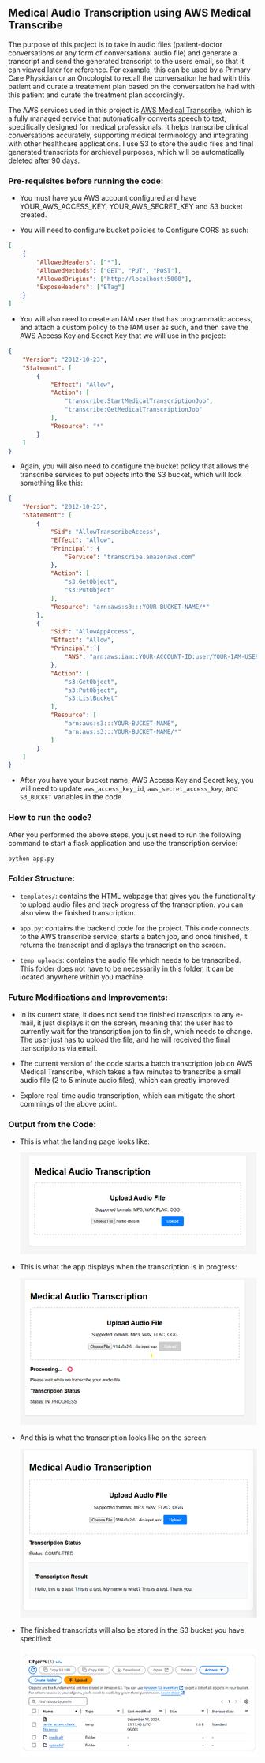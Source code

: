 ## Medical Audio Transcription using AWS Medical Transcribe

The purpose of this project is to take in audio files (patient-doctor conversations or any form of conversational audio file) and generate a transcript and send the generated transcript to the users email, so that it can viewed later for reference. For example, this can be used by a Primary Care Physician or an Oncologist to recall the conversation he had with this patient and curate a treatement plan based on the conversation he had with this patient and curate the treatment plan accordingly.

The AWS services used in this project is [AWS Medical Transcribe](https://aws.amazon.com/transcribe/medical/), which is a fully managed service that automatically converts speech to text, specifically designed for medical professionals. It helps transcribe clinical conversations accurately, supporting medical terminology and integrating with other healthcare applications. I use S3 to store the audio files and final generated transcripts for archieval purposes, which will be automatically deleted after 90 days.

### Pre-requisites before running the code:

- You must have you AWS account configured and have YOUR_AWS_ACCESS_KEY, YOUR_AWS_SECRET_KEY and S3 bucket created.

- You will need to configure bucket policies to Configure CORS as such:

```json
[
    {
        "AllowedHeaders": ["*"],
        "AllowedMethods": ["GET", "PUT", "POST"],
        "AllowedOrigins": ["http://localhost:5000"],
        "ExposeHeaders": ["ETag"]
    }
]
```

- You will also need to create an IAM user that has programmatic access, and attach a custom policy to the IAM user as such, and then save the AWS Access Key and Secret Key that we will use in the project:

```json
{
    "Version": "2012-10-23",
    "Statement": [
        {
            "Effect": "Allow",
            "Action": [
                "transcribe:StartMedicalTranscriptionJob",
                "transcribe:GetMedicalTranscriptionJob"
            ],
            "Resource": "*"
        }
    ]
}
```

- Again, you will also need to configure the bucket policy that allows the transcribe services to put objects into the S3 bucket, which will look something like this:

```json
{
    "Version": "2012-10-23",
    "Statement": [
        {
            "Sid": "AllowTranscribeAccess",
            "Effect": "Allow",
            "Principal": {
                "Service": "transcribe.amazonaws.com"
            },
            "Action": [
                "s3:GetObject",
                "s3:PutObject"
            ],
            "Resource": "arn:aws:s3:::YOUR-BUCKET-NAME/*"
        },
        {
            "Sid": "AllowAppAccess",
            "Effect": "Allow",
            "Principal": {
                "AWS": "arn:aws:iam::YOUR-ACCOUNT-ID:user/YOUR-IAM-USER"
            },
            "Action": [
                "s3:GetObject",
                "s3:PutObject",
                "s3:ListBucket"
            ],
            "Resource": [
                "arn:aws:s3:::YOUR-BUCKET-NAME",
                "arn:aws:s3:::YOUR-BUCKET-NAME/*"
            ]
        }
    ]
}
```

- After you have your bucket name, AWS Access Key and Secret key, you will need to update `aws_access_key_id`, `aws_secret_access_key`, and `S3_BUCKET` variables in the code.


### How to run the code?

After you performed the above steps, you just need to run the following command to start a flask application and use the transcription service:

```bash
python app.py
```

### Folder Structure:

- `templates/`: contains the HTML webpage that gives you the functionality to upload audio files and track progress of the transcription. you can also view the finished transcription.

- `app.py`: contains the backend code for the project. This code connects to the AWS transcribe service, starts a batch job, and once finished, it returns the transcript and displays the transcript on the screen.

- `temp_uploads`: contains the audio file which needs to be transcribed. This folder  does not have to be necessarily in this folder, it can be located anywhere within you machine.

### Future Modifications and Improvements:

- In its current state, it does not send the finished transcripts to any e-mail, it just displays it on the screen, meaning that the user has to currently wait for the transcription jon to finish, which needs to change. The user just has to upload the file, and he will received the final transcriptions via email.

- The current version of the code starts a batch transcription job on AWS Medical Transcribe, which takes a few minutes to transcribe a small audio file (2 to 5 minute audio files), which can greatly improved.

- Explore real-time audio transcription, which can mitigate the short commings of the above point.

### Output from the Code:

- This is what the landing page looks like:

    ![landing_page](/static/landing-page.png)

- This is what the app displays when the transcription is in progress:

    ![transcription_in_progress](/static/transcription-in-progress.png)

- And this is what the transcription looks like on the screen:

    ![finished_transcription](/static/finished-transcription.png)

- The finished transcripts will also be stored in the S3 bucket you have specified:

    ![s3_disp](/static/s3_disp.png)